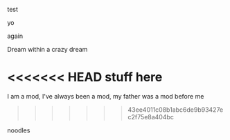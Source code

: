test

yo

again

Dream within a crazy dream

<<<<<<< HEAD
stuff here
=======
I am a mod, I've always been a mod, my father was a mod before me
>>>>>>> 43ee4011c08b1abc6de9b93427ec2f75e8a404bc

noodles

